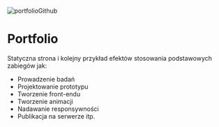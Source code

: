 ![portfolioGithub](https://user-images.githubusercontent.com/117179182/207650845-53215991-4c0b-4ef4-87ec-022ce05406e7.png)

# Portfolio
 Statyczna strona i kolejny przykład efektów stosowania podstawowych zabiegów jak: 
- Prowadzenie badań
- Projektowanie prototypu   
- Tworzenie front-endu   
- Tworzenie animacji  
- Nadawanie responsywności   
- Publikacja na serwerze itp.  
